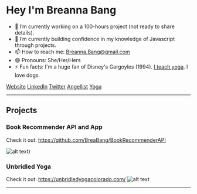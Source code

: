 # Hey I'm Breanna Bang

- 🔭 I’m currently working on a 100-hours project (not ready to share details).
- 🌱 I’m currently building confidence in my knowledge of Javascript through projects.
- 📫 How to reach me: Breanna.Bang@gmail.com
- 😄 Pronouns: She/Her/Hers
- ⚡ Fun facts: I'm a huge fan of Disney's Gargoyles (1994). <a href="https://www.breoutside.com" target="_blank">I teach yoga</a>. I love dogs.

 <div class="button-group pill">
        <a href="https://www.breannabang.com/" class="btn btn-primary" type="button">Website</a>
        <a href="https://www.linkedin.com/in/breanna-bang/" class="btn btn-primary">LinkedIn</a>
        <a href="https://twitter.com/BreannaBang" class="btn btn-primary">Twitter</a>
        <a href="https://angel.co/u/breanna-bang" class="bbtn btn-primary">Angellist</a>
        <a href="https://breoutside.com/" class="bbtn btn-primary">Yoga</a>
    </div>
 
---

## Projects 
            
            

### Book Recommender API and App
Check it out: https://github.com/BreaBang/BookRecommenderAPI

![alt text](https://github.com/BreaBang/BookRecommenderAPI/blob/main/API.gif.gif))

### Unbridled Yoga
Check it out: https://unbridledyogacolorado.com/
![alt text](https://unbridledyogacolorado.com/)


---
